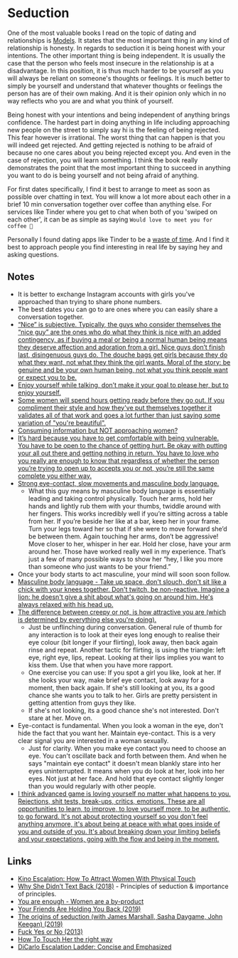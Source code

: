 # Seduction

One of the most valuable books I read on the topic of dating and relationships is [Models](https://www.goodreads.com/book/show/12633800-models). It states that the most important thing in any kind of relationship is honesty. In regards to seduction it is being honest with your intentions. The other important thing is being independent. It is usually the case that the person who feels most insecure in the relationship is at a disadvantage. In this position, it is thus much harder to be yourself as you will always be reliant on someone's thoughts or feelings. It is much better to simply be yourself and understand that whatever thoughts or feelings the person has are of their own making. And it is their opinion only which in no way reflects who you are and what you think of yourself.

Being honest with your intentions and being independent of anything brings confidence. The hardest part in doing anything in life including approaching new people on the street to simply say hi is the feeling of being rejected. This fear however is irrational. The worst thing that can happen is that you will indeed get rejected. And getting rejected is nothing to be afraid of because no one cares about you being rejected except you. And even in the case of rejection, you will learn something. I think the book really demonstrates the point that the most important thing to succeed in anything you want to do is being yourself and not being afraid of anything.

For first dates specifically, I find it best to arrange to meet as soon as possible over chatting in text. You will know a lot more about each other in a brief 10 min conversation together over coffee than anything else. For services like Tinder where you get to chat when both of you 'swiped on each other', it can be as simple as saying `Would love to meet you for coffee 🙂`

Personally I found dating apps like Tinder to be a [waste of time](https://twitter.com/devonzuegel/status/1087575749949673472). And I find it best to approach people you find interesting in real life by saying hey and asking questions.

## Notes

- It is better to exchange Instagram accounts with girls you've approached than trying to share phone numbers.
- The best dates you can go to are ones where you can easily share a conversation together.
- [“Nice” is subjective. Typically, the guys who consider themselves the “nice guy” are the ones who do what they think is nice with an added contingency, as if buying a meal or being a normal human being means they deserve affection and adoration from a girl. Nice guys don’t finish last, disingenuous guys do. The douche bags get girls because they do what they want, not what they think the girl wants. Moral of the story: be genuine and be your own human being, not what you think people want or expect you to be.](https://www.reddit.com/r/dating_advice/comments/99uixo/nice_guys_finish_last/)
- [Enjoy yourself while talking, don’t make it your goal to please her, but to enjoy yourself.](https://www.reddit.com/r/dating_advice/comments/99yal5/guys_any_tips_on_how_to_flirt_with_a_girl/)
- [Some women will spend hours getting ready before they go out. If you compliment their style and how they've put themselves together it validates all of that work and goes a lot further than just saying some variation of "you're beautiful".](https://www.reddit.com/r/dating_advice/comments/99yal5/guys_any_tips_on_how_to_flirt_with_a_girl/)
- [Consuming information but NOT approaching women?](https://www.youtube.com/watch?v=aqDFncK-hJE)
- [It’s hard because you have to get comfortable with being vulnerable. You have to be open to the chance of getting hurt. Be okay with putting your all out there and getting nothing in return. You have to love who you really are enough to know that regardless of whether the person you’re trying to open up to accepts you or not, you’re still the same complete you either way.](https://www.reddit.com/r/datingoverthirty/comments/9wv6v5/how_modern_dating_feels/e9nlnmt/?utm_content=permalink)
- [Strong eye-contact, slow movements and masculine body language.](https://www.reddit.com/r/seduction/comments/9zgplp/how_to_give_off_a_sexual_vibe/)
  - What this guy means by masculine body language is essentially leading and taking control physically. Touch her arms, hold her hands and lightly rub them with your thumbs, twiddle around with her fingers. This works incredibly well if you’re sitting across a table from her. If you’re beside her like at a bar, keep her in your frame. Turn your legs toward her so that if she were to move forward she’d be between them. Again touching her arms, don’t be aggressive! Move closer to her, whisper in her ear. Hold her close, have your arm around her. Those have worked really well in my experience. That’s just a few of many possible ways to show her “hey, I like you more than someone who just wants to be your friend.”
- Once your body starts to act masculine, your mind will soon soon follow.
- [Masculine body language - Take up space, don't slouch, don't sit like a chick with your knees together. Don't twitch, be non-reactive. Imagine a lion: he doesn't give a shit about what's going on around him. He's always relaxed with his head up.](https://www.reddit.com/r/seduction/comments/9zgplp/how_to_give_off_a_sexual_vibe/)
- [The difference between creepy or not, is how attractive you are (which is determined by everything else you're doing).](https://www.reddit.com/r/seduction/comments/9zgplp/how_to_give_off_a_sexual_vibe/)
  - Just be unflinching during conversation. General rule of thumb for any interaction is to look at their eyes long enough to realise their eye colour (bit longer if your flirting), look away, then back again rinse and repeat. Another tactic for flirting, is using the triangle: left eye, right eye, lips, repeat. Looking at their lips implies you want to kiss them. Use that when you have more rapport.
  - One exercise you can use: If you spot a girl you like, look at her. If she looks your way, make brief eye contact, look away for a moment, then back again. If she's still looking at you, its a good chance she wants you to talk to her. Girls are pretty persistent in getting attention from guys they like.
  - If she's not looking, its a good chance she's not interested. Don't stare at her. Move on.
- Eye-contact is fundamental. When you look a woman in the eye, don't hide the fact that you want her. Maintain eye-contact. This is a very clear signal you are interested in a woman sexually.
  - Just for clarity. When you make eye contact you need to choose an eye. You can't oscillate back and forth between them. And when he says "maintain eye contact" it doesn't mean blankly stare into her eyes uninterrupted. It means when you do look at her, look into her eyes. Not just at her face. And hold that eye contact slightly longer than you would regularly with other people.
- [I think advanced game is loving yourself no matter what happens to you. Rejections, shit tests, break-ups, critics, emotions. These are all opportunities to learn, to improve, to love yourself more, to be authentic, to go forward. It's not about protecting yourself so you don't feel anything anymore, it's about being at peace with what goes inside of you and outside of you. It's about breaking down your limiting beliefs and your expectations, going with the flow and being in the moment.](https://www.reddit.com/r/seduction/comments/elut4g/advanced_game_is_just_not_giving_a_fuck/)

## Links

- [Kino Escalation: How To Attract Women With Physical Touch](https://www.reddit.com/r/seduction/comments/9xs54q/kino_escalation_how_to_attract_women_with/?utm_content=comments)
- [Why She Didn’t Text Back (2018)](https://www.youtube.com/watch?v=B8xBpgFLA84) - Principles of seduction & importance of principles.
- [You are enough - Women are a by-product](https://www.youtube.com/watch?v=AFqwULzGXCk)
- [Your Friends Are Holding You Back (2019)](https://www.youtube.com/watch?v=vWz1vuBpUnI)
- [The origins of seduction (with James Marshall, Sasha Daygame, John Keegan) (2019)](https://www.youtube.com/watch?v=Yx9rpr4XQMM)
- [Fuck Yes or No (2013)](https://markmanson.net/fuck-yes)
- [How To Touch Her the right way](https://www.youtube.com/watch?v=WCBJS6FRX1U)
- [DiCarlo Escalation Ladder: Concise and Emphasized](https://www.reddit.com/r/seduction/comments/hlmra/dicarlo_escalation_ladder_concise_and_emphasized/)
